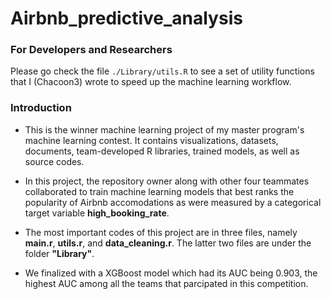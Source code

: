 # Airbnb_predictive_analysis

### For Developers and Researchers
Please go check the file `./Library/utils.R` to see a set of utility functions that I (Chacoon3) wrote to speed up the machine learning workflow.


### Introduction
- This is the winner machine learning project of my master program's machine learning contest. It contains visualizations, datasets, documents, team-developed R libraries, trained models, as well as source codes. 

- In this project, the repository owner along with other four teammates collaborated to train machine learning models that best ranks the popularity of Airbnb accomodations as were measured by a categorical target variable <b> high_booking_rate</b>.

- The most important codes of this project are in three files, namely <b>main.r</b>, <b>utils.r</b>, and <b>data_cleaning.r</b>. The latter two files are under the folder <b>"Library"</b>.

- We finalized with a XGBoost model which had its AUC being 0.903, the highest AUC among all the teams that parcipated in this competition.
